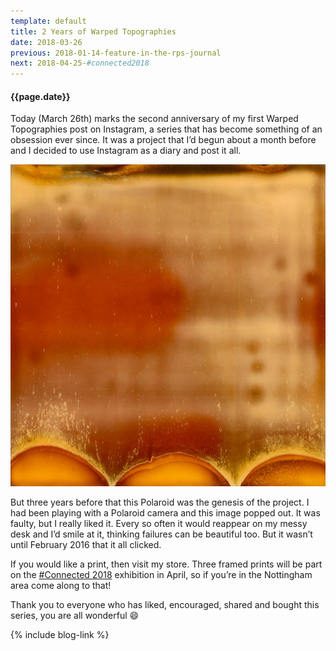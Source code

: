 ```yaml
---
template: default
title: 2 Years of Warped Topographies
date: 2018-03-26
previous: 2018-01-14-feature-in-the-rps-journal
next: 2018-04-25-#connected2018
---
```


#### {{page.date}}

Today (March 26th) marks the second anniversary of my first Warped Topographies post on Instagram, a series that has become something of an obsession ever since. It was a project that I’d begun about a month before and I decided to use Instagram as a diary and post it all.

![Warped Topographies](warped-topographies-00.webp "Warped Topographies")

But three years before that this Polaroid was the genesis of the project. I had been playing with a Polaroid camera and this image popped out. It was faulty, but I really liked it. Every so often it would reappear on my messy desk and I’d smile at it, thinking failures can be beautiful too. But it wasn’t until February 2016 that it all clicked.

If you would like a print, then visit my store. Three framed prints will be part on the [#Connected 2018](http://www.connected-exhibition.co.uk/connected2018-launch-event) exhibition in April, so if you’re in the Nottingham area come along to that!

Thank you to everyone who has liked, encouraged, shared and bought this series, you are all wonderful 😄


{% include blog-link %}